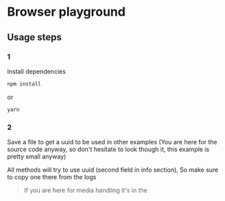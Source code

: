# Browser playground

## Usage steps
### 1
Install dependencies

```bash
npm install
```
or
```bash
yarn
```

### 2
Save a file to get a uuid to be used in other examples
(You are here for the source code anyway, so don't hesitate to look though it, this example is pretty small anyway)

All methods will try to use uuid (second field in info section),
So make sure to copy one there from the logs

> If you are here for media handling it's in the 